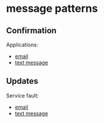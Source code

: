 # message patterns

## Confirmation

Applications:

- [email](https://sheryllgds.github.io/message-patterns/confirmation/confirm-application-email)
- [text message](https://sheryllgds.github.io/message-patterns/confirmation/)

## Updates

Service fault:

- [email](https://sheryllgds.github.io/message-patterns/service-fault/service-fault-email)
- [text message](https://sheryllgds.github.io/message-patterns/service-fault/service-fault-SMS)
